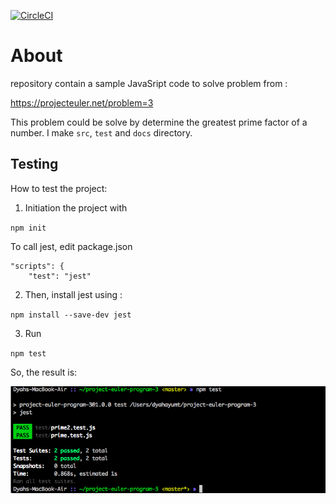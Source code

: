 [![CircleCI](https://circleci.com/gh/dyahayumt/project-euler-program-3.svg?style=shield&circle-token)](https://circleci.com/gh/dyahayumt/project-euler-program-3) 

# About 

repository contain a sample JavaSript code to solve problem from :

 https://projecteuler.net/problem=3

This problem could be solve by determine the greatest prime factor of a number. I make `src`, `test` and `docs` directory.

## Testing

How to test the project:
1. Initiation the project with  

`
npm init
`

To call jest, edit package.json

```
"scripts": {
    "test": "jest"
```

2. Then, install jest using :
 
 `
 npm install --save-dev jest
 `

 3. Run 
 
 `
 npm test
 `
 
 So, the result is:

![alt text](https://github.com/dyahayumt/project-euler-program-3/blob/master/docs/testisPrime.png)
